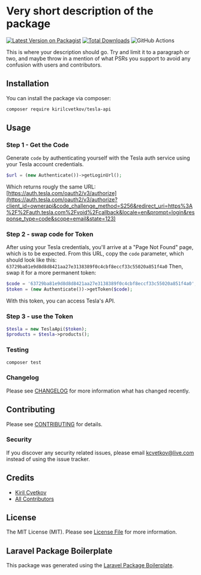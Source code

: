# Very short description of the package

[![Latest Version on Packagist](https://img.shields.io/packagist/v/kirilcvetkov/tesla-api.svg?style=flat-square)](https://packagist.org/packages/kirilcvetkov/tesla-api)
[![Total Downloads](https://img.shields.io/packagist/dt/kirilcvetkov/tesla-api.svg?style=flat-square)](https://packagist.org/packages/kirilcvetkov/tesla-api)
![GitHub Actions](https://github.com/kirilcvetkov/tesla-api/actions/workflows/main.yml/badge.svg)

This is where your description should go. Try and limit it to a paragraph or two, and maybe throw in a mention of what PSRs you support to avoid any confusion with users and contributors.

## Installation

You can install the package via composer:

```bash
composer require kirilcvetkov/tesla-api
```

## Usage

### Step 1 - Get the Code
Generate `code` by authenticating yourself with the Tesla auth service using your Tesla account credentials.

```php
$url = (new Authenticate())->getLoginUrl();
```

Which returns rougly the same URL: [https://auth.tesla.com/oauth2/v3/authorize](https://auth.tesla.com/oauth2/v3/authorize?client_id=ownerapi&code_challenge_method=S256&redirect_uri=https%3A%2F%2Fauth.tesla.com%2Fvoid%2Fcallback&locale=en&prompt=login&response_type=code&scope=email&state=123)

### Step 2 - swap code for Token
After using your Tesla credentials, you'll arrive at a "Page Not Found" page, which is to be expected.
From this URL, copy the `code` parameter, which should look like this: `63729ba81e9d8d8d8421aa27e3138389f0c4cbf8eccf33c55020a851f4a0`
Then, swap it for a more permanent token:

```php
$code = '63729ba81e9d8d8d8421aa27e3138389f0c4cbf8eccf33c55020a851f4a0';
$token = (new Authenticate())->getToken($code);
```

With this token, you can access Tesla's API.

### Step 3 - use the Token

```php
$tesla = new TeslaApi($token);
$products = $tesla->products();
```

### Testing

```bash
composer test
```

### Changelog

Please see [CHANGELOG](CHANGELOG.md) for more information what has changed recently.

## Contributing

Please see [CONTRIBUTING](CONTRIBUTING.md) for details.

### Security

If you discover any security related issues, please email kcvetkov@live.com instead of using the issue tracker.

## Credits

-   [Kiril Cvetkov](https://github.com/kirilcvetkov)
-   [All Contributors](../../contributors)

## License

The MIT License (MIT). Please see [License File](LICENSE.md) for more information.

## Laravel Package Boilerplate

This package was generated using the [Laravel Package Boilerplate](https://laravelpackageboilerplate.com).
